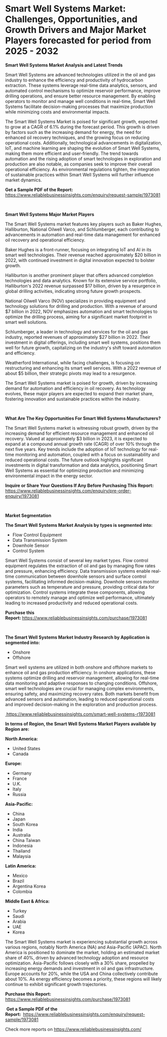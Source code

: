 <p><h1>Smart Well Systems Market: Challenges, Opportunities, and Growth Drivers and Major Market Players forecasted for period from 2025 - 2032</h1></p><p><strong>Smart Well Systems Market Analysis and Latest Trends</strong></p>
<p><p>Smart Well Systems are advanced technologies utilized in the oil and gas industry to enhance the efficiency and productivity of hydrocarbon extraction. These systems leverage real-time data analytics, sensors, and automated control mechanisms to optimize reservoir performance, improve drilling operations, and ensure better resource management. By enabling operators to monitor and manage well conditions in real-time, Smart Well Systems facilitate decision-making processes that maximize production while minimizing costs and environmental impacts.</p><p>The Smart Well Systems Market is poised for significant growth, expected to grow at a CAGR of 6.1% during the forecast period. This growth is driven by factors such as the increasing demand for energy, the need for enhanced oil recovery techniques, and the growing focus on reducing operational costs. Additionally, technological advancements in digitalization, IoT, and machine learning are shaping the evolution of Smart Well Systems, making them more efficient and user-friendly. The trend towards automation and the rising adoption of smart technologies in exploration and production are also notable, as companies seek to improve their overall operational efficiency. As environmental regulations tighten, the integration of sustainable practices within Smart Well Systems will further influence market dynamics.</p></p>
<p><strong>Get a Sample PDF of the Report:&nbsp;</strong> <a href="https://www.reliablebusinessinsights.com/enquiry/request-sample/1973081?utm_campaign=2332&utm_medium=2&utm_source=Github&utm_content=ia&utm_term=02032025&utm_id=smart-well-systems">https://www.reliablebusinessinsights.com/enquiry/request-sample/1973081</a></p>
<p>&nbsp;</p>
<p><strong>Smart Well Systems Major Market Players</strong></p>
<p><p>The Smart Well Systems market features key players such as Baker Hughes, Halliburton, National Oilwell Varco, and Schlumberger, each contributing to advancements in automation and real-time data management for enhanced oil recovery and operational efficiency.</p><p>Baker Hughes is a front-runner, focusing on integrating IoT and AI in its smart well technologies. Their revenue reached approximately $20 billion in 2022, with continued investment in digital innovation expected to bolster growth.</p><p>Halliburton is another prominent player that offers advanced completion technologies and data analytics. Known for its extensive service portfolio, Halliburton's 2022 revenue surpassed $17 billion, driven by a resurgence in global drilling activities, indicating strong future growth prospects.</p><p>National Oilwell Varco (NOV) specializes in providing equipment and technology solutions for drilling and production. With a revenue of around $7 billion in 2022, NOV emphasizes automation and smart technologies to optimize the drilling process, aiming for a significant market footprint in smart well solutions.</p><p>Schlumberger, a leader in technology and services for the oil and gas industry, reported revenues of approximately $27 billion in 2022. Their investment in digital offerings, including smart well systems, positions them well for future growth, capitalizing on the industry's shift toward automation and efficiency.</p><p>Weatherford International, while facing challenges, is focusing on restructuring and enhancing its smart well services. With a 2022 revenue of about $5 billion, their strategic pivots may lead to a resurgence.</p><p>The Smart Well Systems market is poised for growth, driven by increasing demand for automation and efficiency in oil recovery. As technology evolves, these major players are expected to expand their market share, fostering innovation and sustainable practices within the industry.</p></p>
<p>&nbsp;</p>
<p><strong>What Are The Key Opportunities For Smart Well Systems Manufacturers?</strong></p>
<p><p>The Smart Well Systems market is witnessing robust growth, driven by the increasing demand for efficient resource management and enhanced oil recovery. Valued at approximately $3 billion in 2023, it is expected to expand at a compound annual growth rate (CAGR) of over 10% through the next five years. Key trends include the adoption of IoT technology for real-time monitoring and automation, coupled with a focus on sustainability and reduced operational costs. The future outlook highlights significant investments in digital transformation and data analytics, positioning Smart Well Systems as essential for optimizing production and minimizing environmental impact in the energy sector.</p></p>
<p><strong>Inquire or Share Your Questions If Any Before Purchasing This Report:</strong> <a href="https://www.reliablebusinessinsights.com/enquiry/pre-order-enquiry/1973081?utm_campaign=2332&utm_medium=2&utm_source=Github&utm_content=ia&utm_term=02032025&utm_id=smart-well-systems">https://www.reliablebusinessinsights.com/enquiry/pre-order-enquiry/1973081</a></p>
<p>&nbsp;</p>
<p><strong>Market Segmentation</strong></p>
<p><strong>The Smart Well Systems Market Analysis by types is segmented into:</strong></p>
<p><ul><li>Flow Control Equipment</li><li>Data Transmission System</li><li>Downhole Sensor</li><li>Control System</li></ul></p>
<p><p>Smart Well Systems consist of several key market types. Flow control equipment regulates the extraction of oil and gas by managing flow rates and pressure, enhancing efficiency. Data transmission systems enable real-time communication between downhole sensors and surface control systems, facilitating informed decision-making. Downhole sensors monitor parameters such as temperature and pressure, providing critical data for optimization. Control systems integrate these components, allowing operators to remotely manage and optimize well performance, ultimately leading to increased productivity and reduced operational costs.</p></p>
<p><strong>Purchase this Report:&nbsp;</strong><a href="https://www.reliablebusinessinsights.com/purchase/1973081?utm_campaign=2332&utm_medium=2&utm_source=Github&utm_content=ia&utm_term=02032025&utm_id=smart-well-systems">https://www.reliablebusinessinsights.com/purchase/1973081</a></p>
<p>&nbsp;</p>
<p><strong>The Smart Well Systems Market Industry Research by Application is segmented into:</strong></p>
<p><ul><li>Onshore</li><li>Offshore</li></ul></p>
<p><p>Smart well systems are utilized in both onshore and offshore markets to enhance oil and gas production efficiency. In onshore applications, these systems optimize drilling and reservoir management, allowing for real-time data monitoring and adaptive responses to changing conditions. Offshore, smart well technologies are crucial for managing complex environments, ensuring safety, and maximizing recovery rates. Both markets benefit from advanced sensors and automation, leading to reduced operational costs and improved decision-making in the exploration and production process.</p></p>
<p><a href="https://www.reliablebusinessinsights.com/smart-well-systems-r1973081?utm_campaign=2332&utm_medium=2&utm_source=Github&utm_content=ia&utm_term=02032025&utm_id=smart-well-systems">&nbsp;https://www.reliablebusinessinsights.com/smart-well-systems-r1973081</a></p>
<p><strong>In terms of Region, the Smart Well Systems Market Players available by Region are:</strong></p>
<p>
    <p> <strong> North America: </strong>
        <ul>
            <li>United States</li>
            <li>Canada</li>
        </ul>
        </p> 
    <p> <strong> Europe: </strong>
        <ul>
            <li>Germany</li>
            <li>France</li>
            <li>U.K.</li>
            <li>Italy</li>
            <li>Russia</li>
        </ul>
        </p> 
    <p> <strong> Asia-Pacific: </strong>
        <ul>
            <li>China</li>
            <li>Japan</li>
            <li>South Korea</li>
            <li>India</li>
            <li>Australia</li>
            <li>China Taiwan</li>
            <li>Indonesia</li>
            <li>Thailand</li>
            <li>Malaysia</li>
        </ul>
        </p> 
    <p> <strong> Latin America: </strong>
        <ul>
            <li>Mexico</li>
            <li>Brazil</li>
            <li>Argentina Korea</li>
            <li>Colombia</li>
        </ul>
        </p> 
    <p> <strong> Middle East & Africa: </strong>
        <ul>
            <li>Turkey</li>
            <li>Saudi</li>
            <li>Arabia</li>
            <li>UAE</li>
            <li>Korea</li>
        </ul>
    </p>
    </p>
<p><p>The Smart Well Systems market is experiencing substantial growth across various regions, notably North America (NA) and Asia-Pacific (APAC). North America is positioned to dominate the market, holding an estimated market share of 40%, driven by advanced technology adoption and resource optimization. Asia-Pacific follows closely with a 30% share, propelled by increasing energy demands and investment in oil and gas infrastructure. Europe accounts for 20%, while the USA and China collectively contribute about 10%. As energy efficiency becomes a priority, these regions will likely continue to exhibit significant growth trajectories.</p></p>
<p><strong>Purchase this Report: </strong><a href="https://www.reliablebusinessinsights.com/purchase/1973081?utm_campaign=2332&utm_medium=2&utm_source=Github&utm_content=ia&utm_term=02032025&utm_id=smart-well-systems">https://www.reliablebusinessinsights.com/purchase/1973081</a></p>
<p>&nbsp;<strong>Get a Sample PDF of the Report:&nbsp;&nbsp;</strong><a href="https://www.reliablebusinessinsights.com/enquiry/request-sample/1973081?utm_campaign=2332&utm_medium=2&utm_source=Github&utm_content=ia&utm_term=02032025&utm_id=smart-well-systems">https://www.reliablebusinessinsights.com/enquiry/request-sample/1973081</a></p>
<p><strong></strong></p>
<p>Check more reports on <a href="https://www.reliablebusinessinsights.com/?utm_campaign=2332&utm_medium=2&utm_source=Github&utm_content=ia&utm_term=02032025&utm_id=smart-well-systems">https://www.reliablebusinessinsights.com/</a></p>